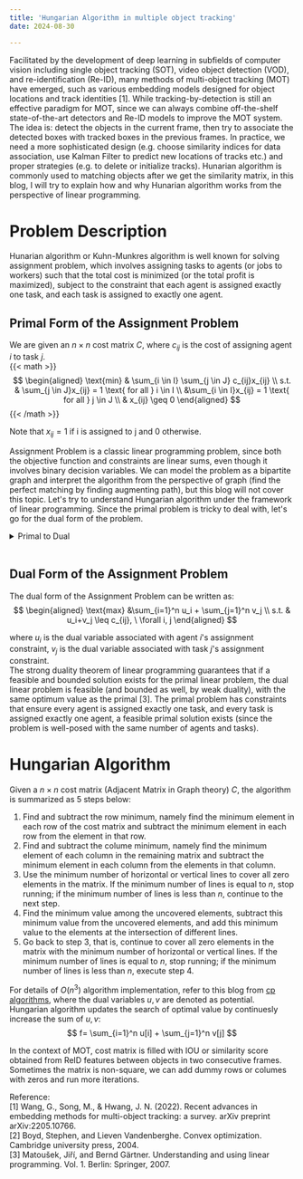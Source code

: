 ```yaml
---
title: 'Hungarian Algorithm in multiple object tracking'
date: 2024-08-30

---
```


Facilitated by the development of deep learning in subfields of computer vision including single object tracking (SOT), video object detection (VOD), and re-identification (Re-ID), many methods of multi-object tracking (MOT) have emerged, such as various embedding models designed for object locations and track identities [1]. While tracking-by-detection is still an effective paradigm for MOT, since we can always combine off-the-shelf state-of-the-art detectors and Re-ID models to improve the MOT system. The idea is: detect the objects in the current frame, then try to associate the detected boxes with tracked boxes in the previous frames. In practice, we need a more sophisticated design (e.g. choose similarity indices for data association, use Kalman Filter to predict new locations of tracks etc.) and proper strategies (e.g. to delete or initialize tracks). Hunarian algorithm is commonly used to matching objects after we get the similarity matrix, in this blog, I will try to explain how and why Hunarian algorithm works from the perspective of linear programming.<br>

Problem Description
======

Hunarian algorithm or Kuhn-Munkres algorithm is well known for solving assignment problem, which involves assigning tasks to agents (or jobs to workers) such that the total cost is minimized (or the total profit is maximized), subject to the constraint that each agent is assigned exactly one task, and each task is assigned to exactly one agent. 

Primal Form of the Assignment Problem
------
We are given an $n \times n$ cost matrix $C$, where $c_{ij}$ is the cost of assigning agent $i$ to task $j$. <br>
{{< math >}}
$$
\begin{aligned}
\text{min} & \sum_{i \in I} \sum_{j \in J} c_{ij}x_{ij} \\
s.t. & \sum_{j \in J}x_{ij} = 1 \text{ for all } i \in I \\
&\sum_{i \in I}x_{ij} = 1 \text{ for all } j \in J \\
& x_{ij} \geq 0
\end{aligned}
$$
{{< /math >}}

Note that $x_{ij} = 1$ if i is assigned to j and 0 otherwise.

Assignment Problem is a classic linear programming problem, since both the objective function and constraints are linear sums, even though it involves binary decision variables. We can model the problem as a bipartite graph and interpret the algorithm from the perspective of graph (find the perfect matching by finding augmenting path), but this blog will not cover this topic. Let's try to understand Hungarian algorithm under the framework of linear programming. Since the primal problem is tricky to deal with, let's go for the dual form of the problem. 

<details><summary>Primal to Dual</summary>

To convert the primal Assignment Problem to its dual form, we need to use Lagrange multipliers to relax the equality constraints in the primal problem.
Introduce $u_i$ as the Lagrange multiplier associated with the constraint that agent $i$ is assigned exactly one task ($\sum_j x_{ij} = 1$),  $v_j$ as the Lagrange multiplier associated with the constraint that task $j$ is assigned to exactly one agent ($\sum_i x_{ij} = 1$), then formulate the Lagrangian:

{{< math >}}
$$
L(x_{ij},u_i,v_j)=\sum_{i=1}^n \sum_{j=1}^n c_{ij}x_{ij}+\sum_{i=1}^n u_i (1-\sum_{j=1}^n x_{ij})+\sum_{j=1}^n v_j (1-\sum_{i=1}^n x_{ij})
$$
{{< /math >}}

Lagrange dual function is defined as the minimum value of the Lagrangian over primal variables:

{{< math >}}
$$
g(u,v)=\text{inf}_x L(x,u,v)
$$
{{< /math >}}

where $\inf_{x}$ means the infimum (the lower bound) of the Lagrangian over $x$. <br>
Since the dual function is the pointwise infimum of a family of affine functions of (u, v), it is concave, even when the problem is not convex [2].
To minimize this Lagrangian $L(x_{ij},u_i,v_j)$ with respect to $x_{ij}$, rewrite the Lagrangian as:

{{< math >}}
$$
L(x_{ij},u_i,v_j)=\sum_{i=1}^n \sum_{j=1}^n [(c_{ij}-u_i-v_j)x_{ij}] + \sum_{i=1}^n u_i + \sum_{j=1}^n v_j
$$
{{< /math >}}

The minimization occurs in the condition:<br>
{{< math >}}
$$
x_{ij}=1 \ \text{  if  }\  c_{ij} \leq u_i+v_j \\
x_{ij}=0 \ \text{  if  }\  c_{ij} > u_i+v_j
$$ 
{{< /math >}}

Now we want to find the tightest lower bound or minimum duality gap, so we need to maximize the dual function w.r.t $u$ and $v$. In the case of $x_{ij}=1$ If $c_{ij} \leq u_i+v_j$, the maximum occurs when $c_{ij} = u_i+v_j$, so $c_{ij}-u_i-v_j$ in Lagrangian is non-negative. 

</details>
<br>


Dual Form of the Assignment Problem
------

The dual form of the Assignment Problem can be written as:<br>
$$
\begin{aligned}
\text{max} &\sum_{i=1}^n u_i + \sum_{j=1}^n v_j \\
s.t. & u_i+v_j \leq c_{ij}, \ \forall i, j
\end{aligned}
$$


where $u_i$ is the dual variable associated with agent $i$'s assignment constraint, $v_j$ is the dual variable associated with task $j$'s assignment constraint.<br>
The strong duality theorem of linear programming guarantees that if a feasible and bounded solution exists for the primal linear problem, the dual linear problem is feasible (and bounded as well, by weak duality), with the same optimum value as the primal [3]. The primal problem has constraints that ensure every agent is assigned exactly one task, and every task is assigned exactly one agent, a feasible primal solution exists (since the problem is well-posed with the same number of agents and tasks). 

Hungarian Algorithm 
======
Given a $n \times n$ cost matrix (Adjacent Matrix in Graph theory) $C$, the algorithm is summarized as 5 steps below:
1. Find and subtract the row minimum, namely find the minimum element in each row of the cost matrix and subtract the minimum element in each row from the element in that row.
2. Find and subtract the colume minimum, namely find the minimum element of each column in the remaining matrix and subtract the minimum element in each column from the elements in that column.
3. Use the minimum number of horizontal or vertical lines to cover all zero elements in the matrix. If the minimum number of lines is equal to $n$, stop running; if the minimum number of lines is less than $n$, continue to the next step.
4. Find the minimum value among the uncovered elements, subtract this minimum value from the uncovered elements, and add this minimum value to the elements at the intersection of different lines.
5. Go back to step 3, that is, continue to cover all zero elements in the matrix with the minimum number of horizontal or vertical lines. If the minimum number of lines is equal to $n$, stop running; if the minimum number of lines is less than $n$, execute step 4. <br>

For details of $O(n^3)$ algorithm implementation, refer to this blog from [cp algorithms](https://cp-algorithms.com/graph/hungarian-algorithm.html#the-mathcalon4-algorithm), where the dual variables $u,v$ are denoted as potential. Hungarian algorithm updates the search of optimal value by continuesly increase the sum of $u,v$:
$$
f= \sum_{i=1}^n u[i] + \sum_{j=1}^n v[j]
$$

In the context of MOT, cost matrix is filled with IOU or similarity score obtained from ReID features between objects in two consecutive frames. Sometimes the matrix is non-square, we can add dummy rows or columes with zeros and run more iterations.

Reference: <br>
[1] Wang, G., Song, M., & Hwang, J. N. (2022). Recent advances in embedding methods for multi-object tracking: a survey. arXiv preprint arXiv:2205.10766.<br>
[2] Boyd, Stephen, and Lieven Vandenberghe. Convex optimization. Cambridge university press, 2004. <br>
[3] Matoušek, Jiří, and Bernd Gärtner. Understanding and using linear programming. Vol. 1. Berlin: Springer, 2007. <br>